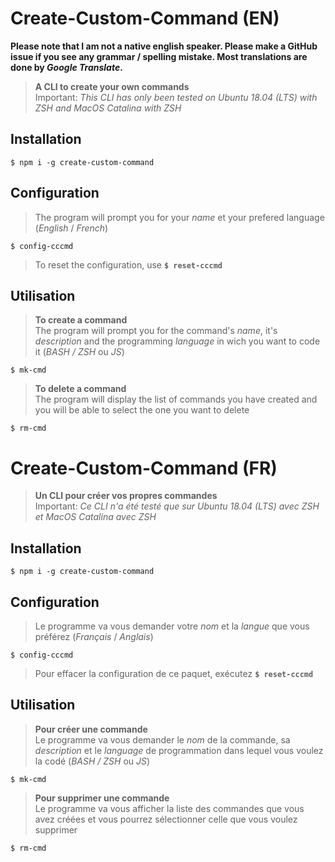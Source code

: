 # Create-Custom-Command (EN)

**Please note that I am not a native english speaker. Please make a GitHub issue if you see any grammar / spelling mistake. Most translations are done by _Google Translate_.**

> **A CLI to create your own commands**  
> Important: _This CLI has only been tested on Ubuntu 18.04 (LTS) with ZSH and MacOS Catalina with ZSH_

## Installation

`$ npm i -g create-custom-command`

## Configuration

> The program will prompt you for your _name_ et your prefered language (_English_ / _French_)

`$ config-cccmd`

> To reset the configuration, use **`$ reset-cccmd`**

## Utilisation

> **To create a command**  
> The program will prompt you for the command's _name_, it's _description_ and the programming _language_ in wich you want to code it (_BASH / ZSH_ ou _JS_)

`$ mk-cmd`

> **To delete a command**  
> The program will display the list of commands you have created and you will be able to select the one you want to delete

`$ rm-cmd`

# Create-Custom-Command (FR)

> **Un CLI pour créer vos propres commandes**  
> Important: _Ce CLI n'a été testé que sur Ubuntu 18.04 (LTS) avec ZSH et MacOS Catalina avec ZSH_

## Installation

`$ npm i -g create-custom-command`

## Configuration

> Le programme va vous demander votre _nom_ et la _langue_ que vous préférez (_Français_ / _Anglais_)

`$ config-cccmd`

> Pour effacer la configuration de ce paquet, exécutez **`$ reset-cccmd`**

## Utilisation

> **Pour créer une commande**  
> Le programme va vous demander le _nom_ de la commande, sa _description_ et le _language_ de programmation dans lequel vous voulez la codé (_BASH / ZSH_ ou _JS_)

`$ mk-cmd`

> **Pour supprimer une commande**  
> Le programme va vous afficher la liste des commandes que vous avez créées et vous pourrez sélectionner celle que vous voulez supprimer

`$ rm-cmd`
